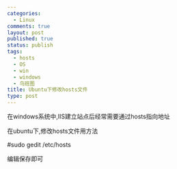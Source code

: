 ```yaml
--- 
categories: 
  - Linux
comments: true
layout: post
published: true
status: publish
tags: 
  - hosts
  - OS
  - win
  - windows
  - 乌班图
title: Ubuntu下修改hosts文件
type: post
---
```

<div class="post-body">

在windows系统中,IIS建立站点后经常需要通过hosts指向地址

在ubuntu下,修改hosts文件用方法

#sudo gedit /etc/hosts

编辑保存即可

</div>
